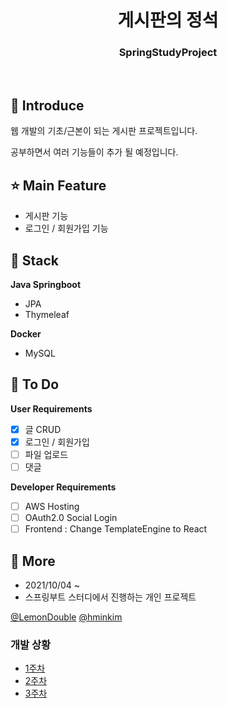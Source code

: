 <h1 align="middle">게시판의 정석</h1>
<h3 align="middle">SpringStudyProject</h3>
<br/>

## 📝 Introduce

웹 개발의 기초/근본이 되는 게시판 프로젝트입니다.

공부하면서 여러 기능들이 추가 될 예정입니다.

## ⭐ Main Feature

- 게시판 기능
- 로그인 / 회원가입 기능

## 🔧 Stack

**Java Springboot**

- JPA
- Thymeleaf


**Docker**
- MySQL


## 📌 To Do

**User Requirements**
- [X] 글 CRUD
- [X] 로그인 / 회원가입
- [ ] 파일 업로드
- [ ] 댓글 

**Developer Requirements**
- [ ] AWS Hosting
- [ ] OAuth2.0 Social Login
- [ ] Frontend : Change TemplateEngine to React

## 👀 More

- 2021/10/04 ~ 
- 스프링부트 스터디에서 진행하는 개인 프로젝트

[@LemonDouble](https://github.com/LemonDouble/Spring_sample_Simple_Forum)
[@hminkim](https://github.com/hminkim)

### 개발 상황

- [1주차](https://github.com/dogyun-k/SpringStudyProject/blob/master/%EA%B0%9C%EB%B0%9C%EC%9D%BC%EC%A7%80/21-10-16.md)
- [2주차](https://github.com/dogyun-k/SpringStudyProject/blob/master/%EA%B0%9C%EB%B0%9C%EC%9D%BC%EC%A7%80/21-10-30.md)
- [3주차](https://github.com/dogyun-k/SpringStudyProject/blob/master/%EA%B0%9C%EB%B0%9C%EC%9D%BC%EC%A7%80/21-11-06.md)
